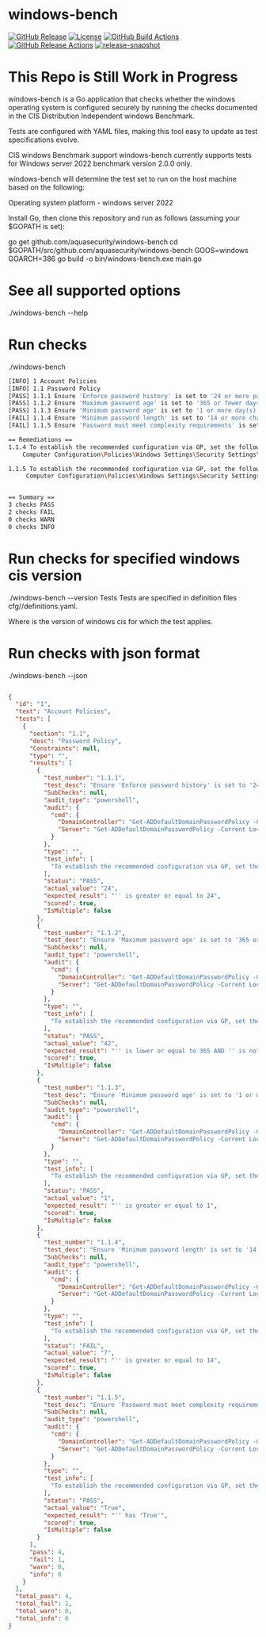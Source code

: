 # windows-bench

[![GitHub Release][release-img]][release]
[![License][license-img]][license]
[![GitHub Build Actions][build-action-img]][actions]
[![GitHub Release Actions][release-action-img]][actions]
[![release-snapshot](https://github.com/aquasecurity/windows-bench/actions/workflows/release-snapshot.yml/badge.svg)](https://github.com/aquasecurity/windows-bench/actions/workflows/release-snapshot.yml)

# This Repo is Still Work in Progress

windows-bench is a Go application that checks whether the windows operating system is configured securely by running the checks documented in the CIS Distribution Independent windows Benchmark.

Tests are configured with YAML files, making this tool easy to update as test specifications evolve.

CIS windows Benchmark support
windows-bench currently supports tests for Windows server 2022 benchmark version 2.0.0 only.

windows-bench will determine the test set to run on the host machine based on the following:

Operating system platform - windows server 2022

Install Go, then clone this repository and run as follows (assuming your $GOPATH is set):

go get github.com/aquasecurity/windows-bench
cd $GOPATH/src/github.com/aquasecurity/windows-bench
GOOS=windows GOARCH=386 go build -o bin/windows-bench.exe main.go

# See all supported options

./windows-bench --help

# Run checks

./windows-bench

```sh
[INFO] 1 Account Policies
[INFO] 1.1 Password Policy
[PASS] 1.1.1 Ensure 'Enforce password history' is set to '24 or more password(s)' (Automated)
[PASS] 1.1.2 Ensure 'Maximum password age' is set to '365 or fewer days, but not 0' (Automated)
[PASS] 1.1.3 Ensure 'Minimum password age' is set to '1 or more day(s)' (Automated)
[FAIL] 1.1.4 Ensure 'Minimum password length' is set to '14 or more character(s)' (Automated)
[FAIL] 1.1.5 Ensure 'Password must meet complexity requirements' is set to 'Enabled' (Automated)

== Remediations ==
1.1.4 To establish the recommended configuration via GP, set the following UI path to 14 or more character(s):
    Computer Configuration\Policies\Windows Settings\Security Settings\Account Policies\Password Policy\Minimum password length

1.1.5 To establish the recommended configuration via GP, set the following UI path to 14 or more character(s):
     Computer Configuration\Policies\Windows Settings\Security Settings\Account Policies\Password Policy\Password must meet complexity requirements


== Summary ==
3 checks PASS
2 checks FAIL
0 checks WARN
0 checks INFO

```

# Run checks for specified windows cis version

./windows-bench --version <version>
Tests
Tests are specified in definition files cfg/<version>/definitions.yaml.

Where <version> is the version of windows cis for which the test applies.

# Run checks with json format

./windows-bench --json

```json

{
  "id": "1",
  "text": "Account Policies",
  "tests": [
    {
      "section": "1.1",
      "desc": "Password Policy",
      "Constraints": null,
      "type": "",
      "results": [
        {
          "test_number": "1.1.1",
          "test_desc": "Ensure 'Enforce password history' is set to '24 or more password(s)' (Automated)",
          "SubChecks": null,
          "audit_type": "powershell",
          "audit": {
            "cmd": {
              "DomainController": "Get-ADDefaultDomainPasswordPolicy -Current LocalComputer | Select -ExpandProperty PasswordHistoryCount",
              "Server": "Get-ADDefaultDomainPasswordPolicy -Current LocalComputer | Select -ExpandProperty PasswordHistoryCount"
            }
          },
          "type": "",
          "test_info": [
            "To establish the recommended configuration via GP, set the following UI path to 24 or more password(s):\n  Computer Configuration\\Policies\\Windows Settings\\Security Settings\\Account\n  Policies\\Password Policy\\Enforce password history\n"
          ],
          "status": "PASS",
          "actual_value": "24",
          "expected_result": "'' is greater or equal to 24",
          "scored": true,
          "IsMultiple": false
        },
        {
          "test_number": "1.1.2",
          "test_desc": "Ensure 'Maximum password age' is set to '365 or fewer days, but not 0' (Automated)",
          "SubChecks": null,
          "audit_type": "powershell",
          "audit": {
            "cmd": {
              "DomainController": "Get-ADDefaultDomainPasswordPolicy -Current LocalComputer | Select -ExpandProperty MaxPasswordAge | Select -ExpandProperty TotalDays",
              "Server": "Get-ADDefaultDomainPasswordPolicy -Current LocalComputer | Select -ExpandProperty MaxPasswordAge | Select -ExpandProperty TotalDays"
            }
          },
          "type": "",
          "test_info": [
            "To establish the recommended configuration via GP, set the following UI path to 365 or fewer days, but not 0:\n Computer Configuration\\Policies\\Windows Settings\\Security Settings\\Account Policies\\Password Policy\\Maximum password age\n"
          ],
          "status": "PASS",
          "actual_value": "42",
          "expected_result": "'' is lower or equal to 365 AND '' is not equal to '0'",
          "scored": true,
          "IsMultiple": false
        },
        {
          "test_number": "1.1.3",
          "test_desc": "Ensure 'Minimum password age' is set to '1 or more day(s)' (Automated)",
          "SubChecks": null,
          "audit_type": "powershell",
          "audit": {
            "cmd": {
              "DomainController": "Get-ADDefaultDomainPasswordPolicy -Current LocalComputer | Select -ExpandProperty MinPasswordAge | Select -ExpandProperty TotalDays",
              "Server": "Get-ADDefaultDomainPasswordPolicy -Current LocalComputer | Select -ExpandProperty MinPasswordAge | Select -ExpandProperty TotalDays"
            }
          },
          "type": "",
          "test_info": [
            "To establish the recommended configuration via GP, set the following UI path to 1 or more day(s):\n   Computer Configuration\\Policies\\Windows Settings\\Security Settings\\Account Policies\\Password Policy\\Minimum password age\n"
          ],
          "status": "PASS",
          "actual_value": "1",
          "expected_result": "'' is greater or equal to 1",
          "scored": true,
          "IsMultiple": false
        },
        {
          "test_number": "1.1.4",
          "test_desc": "Ensure 'Minimum password length' is set to '14 or more character(s)' (Automated)",
          "SubChecks": null,
          "audit_type": "powershell",
          "audit": {
            "cmd": {
              "DomainController": "Get-ADDefaultDomainPasswordPolicy -Current LocalComputer | Select -ExpandProperty MinPasswordLength",
              "Server": "Get-ADDefaultDomainPasswordPolicy -Current LocalComputer | Select -ExpandProperty MinPasswordLength"
            }
          },
          "type": "",
          "test_info": [
            "To establish the recommended configuration via GP, set the following UI path to 14 or more character(s):\n    Computer Configuration\\Policies\\Windows Settings\\Security Settings\\Account Policies\\Password Policy\\Minimum password length\n"
          ],
          "status": "FAIL",
          "actual_value": "7",
          "expected_result": "'' is greater or equal to 14",
          "scored": true,
          "IsMultiple": false
        },
        {
          "test_number": "1.1.5",
          "test_desc": "Ensure 'Password must meet complexity requirements' is set to 'Enabled' (Automated)",
          "SubChecks": null,
          "audit_type": "powershell",
          "audit": {
            "cmd": {
              "DomainController": "Get-ADDefaultDomainPasswordPolicy -Current LocalComputer | Select -ExpandProperty ComplexityEnabled",
              "Server": "Get-ADDefaultDomainPasswordPolicy -Current LocalComputer | Select -ExpandProperty ComplexityEnabled"
            }
          },
          "type": "",
          "test_info": [
            "To establish the recommended configuration via GP, set the following UI path to 14 or more character(s):\n     Computer Configuration\\Policies\\Windows Settings\\Security Settings\\Account Policies\\Password Policy\\Password must meet complexity requirements\n"
          ],
          "status": "PASS",
          "actual_value": "True",
          "expected_result": "'' has 'True'",
          "scored": true,
          "IsMultiple": false
        }
      ],
      "pass": 4,
      "fail": 1,
      "warn": 0,
      "info": 0
    }
  ],
  "total_pass": 4,
  "total_fail": 1,
  "total_warn": 0,
  "total_info": 0
}
```

[actions]: https://github.com/aquasecurity/windows-bench/actions
[build-action-img]: https://github.com/aquasecurity/windows-bench/workflows/build/badge.svg
[license-img]: https://img.shields.io/badge/License-Apache%202.0-blue.svg
[license]: https://opensource.org/licenses/Apache-2.0
[release-img]: https://img.shields.io/github/release/aquasecurity/windows-bench.svg
[release]: https://github.com/aquasecurity/windows-bench/releases
[release-action-img]: https://github.com/aquasecurity/windows-bench/workflows/release/badge.svg